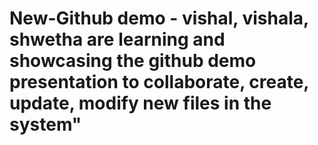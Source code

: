 # New-Github demo - vishal, vishala, shwetha are learning and showcasing the github demo presentation to collaborate, create, update, modify new files in the system"
